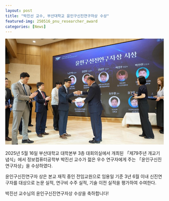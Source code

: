 ```yaml
---
layout: post
title: "박진선 교수, 부산대학교 윤인구신진연구자상 수상"
featured-img: 250516_pnu_researcher_award
categories: [News]
---
```


![250516_pnu_researcher_award](/assets/img/posts/250516_pnu_researcher_award.jpg)

2025년 5월 16일 부산대학교 대학본부 3층 대회의실에서 개최된 「제79주년 개교기념식」에서 정보컴퓨터공학부 박진선 교수가 젊은 우수 연구자에게 주는 「윤인구신진연구자상」을 수상하였다.

윤인구신진연구자 상은 본교 재직 중인 전임교원으로 임용일 기준 3년 6월 이내 신진연구자를 대상으로 논문 실적, 연구비 수주 실적, 기술 이전 실적을 평가하여 수여한다.

박진선 교수님의 윤인구신진연구자상 수상을 축하합니다!
